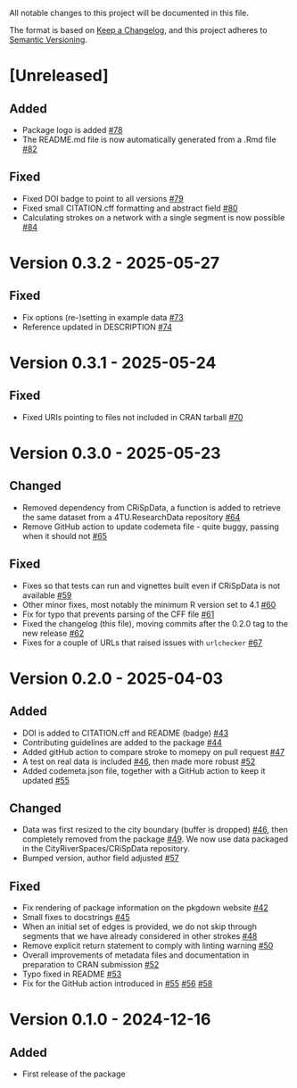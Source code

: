 All notable changes to this project will be documented in this file.

The format is based on [Keep a Changelog](https://keepachangelog.com/en/1.1.0/),
and this project adheres to [Semantic Versioning](https://semver.org/spec/v2.0.0.html).

# [Unreleased]

## Added

- Package logo is added [#78](https://github.com/CityRiverSpaces/rcoins/pull/78)
- The README.md file is now automatically generated from a .Rmd file [#82](https://github.com/CityRiverSpaces/rcoins/pull/82)

## Fixed

- Fixed DOI badge to point to all versions [#79](https://github.com/CityRiverSpaces/rcoins/pull/79)
- Fixed small CITATION.cff formatting and abstract field [#80](https://github.com/CityRiverSpaces/rcoins/pull/80)
- Calculating strokes on a network with a single segment is now possible [#84](https://github.com/CityRiverSpaces/rcoins/pull/84)

# Version 0.3.2 - 2025-05-27

## Fixed

- Fix options (re-)setting in example data [#73](https://github.com/CityRiverSpaces/rcoins/pull/73)
- Reference updated in DESCRIPTION [#74](https://github.com/CityRiverSpaces/rcoins/pull/74)

# Version 0.3.1 - 2025-05-24

## Fixed

- Fixed URIs pointing to files not included in CRAN tarball [#70](https://github.com/CityRiverSpaces/rcoins/pull/70)

# Version 0.3.0 - 2025-05-23

## Changed

- Removed dependency from CRiSpData, a function is added to retrieve the same dataset from a 4TU.ResearchData repository [#64](https://github.com/CityRiverSpaces/rcoins/pull/64)
- Remove GitHub action to update codemeta file - quite buggy, passing when it should not [#65](https://github.com/CityRiverSpaces/rcoins/pull/65)

## Fixed

- Fixes so that tests can run and vignettes built even if CRiSpData is not available [#59](https://github.com/CityRiverSpaces/rcoins/pull/59)
- Other minor fixes, most notably the minimum R version set to 4.1 [#60](https://github.com/CityRiverSpaces/rcoins/pull/60)
- Fix for typo that prevents parsing of the CFF file [#61](https://github.com/CityRiverSpaces/rcoins/pull/61)
- Fixed the changelog (this file), moving commits after the 0.2.0 tag to the new release [#62](https://github.com/CityRiverSpaces/rcoins/pull/62)
- Fixes for a couple of URLs that raised issues with `urlchecker` [#67](https://github.com/CityRiverSpaces/rcoins/pull/67)

# Version 0.2.0 - 2025-04-03

## Added

- DOI is added to CITATION.cff and README (badge) [#43](https://github.com/CityRiverSpaces/rcoins/pull/43)
- Contributing guidelines are added to the package [#44](https://github.com/CityRiverSpaces/rcoins/pull/44)
- Added gitHub action to compare stroke to momepy on pull request [#47](https://github.com/CityRiverSpaces/rcoins/pull/47)
- A test on real data is included [#46](https://github.com/CityRiverSpaces/rcoins/pull/46), then made more robust [#52](https://github.com/CityRiverSpaces/rcoins/pull/52)
- Added codemeta.json file, together with a GitHub action to keep it updated [#55](https://github.com/CityRiverSpaces/rcoins/pull/55)

## Changed

- Data was first resized to the city boundary (buffer is dropped) [#46](https://github.com/CityRiverSpaces/rcoins/pull/46), then completely removed from the package [#49](https://github.com/CityRiverSpaces/rcoins/pull/49).
  We now use data packaged in the CityRiverSpaces/CRiSpData repository.
- Bumped version, author field adjusted [#57](https://github.com/CityRiverSpaces/rcoins/pull/57)

## Fixed

- Fix rendering of package information on the pkgdown website [#42](https://github.com/CityRiverSpaces/rcoins/pull/42)
- Small fixes to docstrings [#45](https://github.com/CityRiverSpaces/rcoins/pull/45)
- When an initial set of edges is provided, we do not skip  through segments that we have already considered in other strokes [#48](https://github.com/CityRiverSpaces/rcoins/pull/48)
- Remove explicit return statement to comply with linting warning [#50](https://github.com/CityRiverSpaces/rcoins/pull/50)
- Overall improvements of metadata files and documentation in preparation to CRAN submission [#52](https://github.com/CityRiverSpaces/rcoins/pull/52)
- Typo fixed in README [#53](https://github.com/CityRiverSpaces/rcoins/pull/53)
- Fix for the GitHub action introduced in [#55](https://github.com/CityRiverSpaces/rcoins/pull/56) [#56](https://github.com/CityRiverSpaces/rcoins/pull/56) [#58](https://github.com/CityRiverSpaces/rcoins/pull/58)

# Version 0.1.0 - 2024-12-16

## Added

- First release of the package
